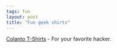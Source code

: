 ```yaml
---
tags: fun
layout: post
title: "Fun geek shirts"
---
```




<a href="http://www.cloanto.com/t-shirts/">Colanto T-Shirts</a> - For your favorite hacker.


